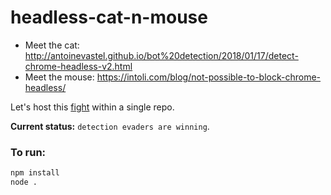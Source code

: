 # headless-cat-n-mouse

* Meet the cat: http://antoinevastel.github.io/bot%20detection/2018/01/17/detect-chrome-headless-v2.html
* Meet the mouse: https://intoli.com/blog/not-possible-to-block-chrome-headless/

Let's host this [fight](https://news.ycombinator.com/item?id=16179602) within a single repo.

**Current status:** `detection evaders are winning`.

### To run:
```sh
npm install
node .
```